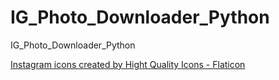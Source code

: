 # IG_Photo_Downloader_Python
 IG_Photo_Downloader_Python

<a href="https://www.flaticon.com/free-icons/instagram" title="instagram icons">Instagram icons created by Hight Quality Icons - Flaticon</a>
